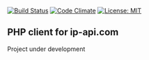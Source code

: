 [![Build Status](https://travis-ci.org/IvanovPvl/ip-api-php.svg?branch=master)](https://travis-ci.org/IvanovPvl/ip-api-php)
[![Code Climate](https://codeclimate.com/github/codeclimate/codeclimate/badges/gpa.svg)](https://codeclimate.com/github/IvanovPvl/ip-api-php)
[![License: MIT](https://img.shields.io/badge/License-MIT-yellow.svg)](https://opensource.org/licenses/MIT)

## PHP client for ip-api.com

Project under development